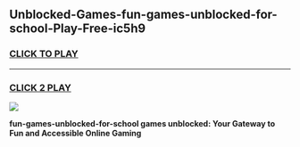 
## Unblocked-Games-fun-games-unblocked-for-school-Play-Free-ic5h9
<h3>
<a href="https://premium76.site?title=fun-games-unblocked-for-school&ref=12A">CLICK TO PLAY</a></h3>
<hr>

<h3>
<a href="https://premium76.site?title=fun-games-unblocked-for-school&ref=12A">CLICK 2 PLAY</a>
  
</h3>

<a href="https://premium76.site?title=fun-games-unblocked-for-school&ref=12A"><img src="https://clearcache.store/games.png"></a>


**fun-games-unblocked-for-school games unblocked: Your Gateway to Fun and Accessible Online Gaming**
